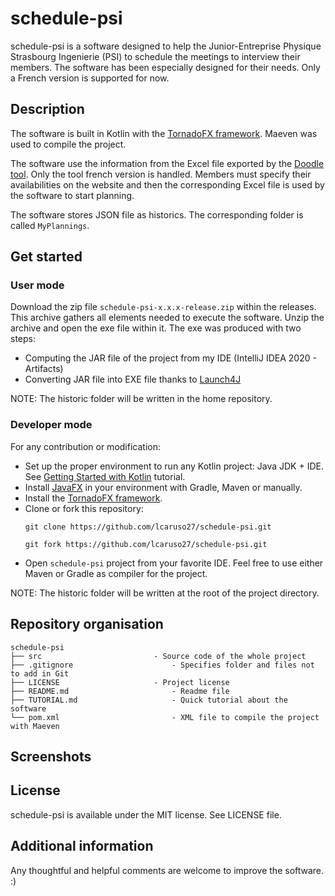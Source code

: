 # schedule-psi

schedule-psi is a software designed to help the Junior-Entreprise Physique Strasbourg Ingenierie (PSI) to schedule the meetings 
to interview their members. The software has been especially designed for their needs. Only a French version is supported for now.

## Description

The software is built in Kotlin with the [TornadoFX framework](https://github.com/edvin/tornadofx). Maeven was used to compile the project.

The software use the information from the Excel file exported by the [Doodle tool](https://doodle.com/). Only the tool french version is handled.
Members must specify their availabilities on the website and then the corresponding Excel file is used by the software to start planning.

The software stores JSON file as historics. The corresponding folder is called `MyPlannings`.

## Get started

### User mode

Download the zip file `schedule-psi-x.x.x-release.zip` within the releases. This archive gathers all elements needed to execute the software. Unzip the archive
and open the exe file within it. The exe was produced with two steps:
* Computing the JAR file of the project from my IDE (IntelliJ IDEA 2020 - Artifacts)
* Converting JAR file into EXE file thanks to [Launch4J](http://launch4j.sourceforge.net/)

NOTE: The historic folder will be written in the home repository.

### Developer mode

For any contribution or modification:
* Set up the proper environment to run any Kotlin project: Java JDK + IDE. See [Getting Started with Kotlin](https://kotlinlang.org/docs/tutorials/getting-started.html) tutorial.
* Install [JavaFX](https://openjfx.io/openjfx-docs/#maven) in your environment with Gradle, Maven or manually.
* Install the [TornadoFX framework](https://github.com/edvin/tornadofx).
* Clone or fork this repository:
	```
	git clone https://github.com/lcaruso27/schedule-psi.git

	git fork https://github.com/lcaruso27/schedule-psi.git
	```
* Open `schedule-psi` project from your favorite IDE. Feel free to use either Maven or Gradle as compiler for the project.

NOTE: The historic folder will be written at the root of the project directory.

## Repository organisation
````
schedule-psi
├── src 						- Source code of the whole project
├── .gitignore						- Specifies folder and files not to add in Git
├── LICENSE						- Project license
├── README.md						- Readme file
├── TUTORIAL.md						- Quick tutorial about the software
└── pom.xml 						- XML file to compile the project with Maeven
````

## Screenshots

## License

schedule-psi is available under the MIT license. See LICENSE file.

## Additional information

Any thoughtful and helpful comments are welcome to improve the software. :)
